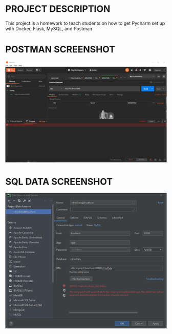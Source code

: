 # PROJECT DESCRIPTION
This project is a homework to teach students on
how to get Pycharm set up with Docker, Flask, MySQL, and Postman

# POSTMAN SCREENSHOT
![OUTPUT](screenshots/postman.png)

# SQL DATA SCREENSHOT
![OUTPUT](screenshots/query.png)